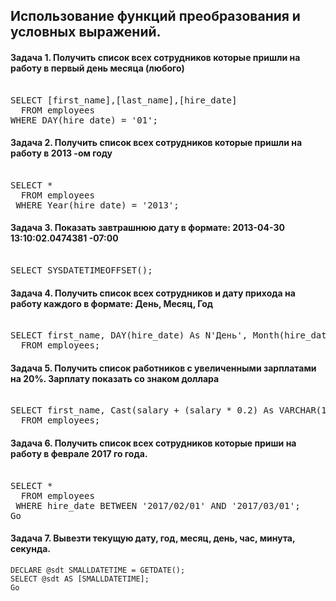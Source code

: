 ## Использование функций преобразования и условных выражений.

#### Задача 1. Получить список всех сотрудников которые пришли на работу в первый день месяца (любого)
<pre> 
SELECT [first_name],[last_name],[hire_date]
  FROM employees
WHERE DAY(hire_date) = '01';
</pre> 

#### Задача 2. Получить список всех сотрудников которые пришли на работу в 2013 -ом году
<pre> 
SELECT *
  FROM employees
 WHERE Year(hire_date) = '2013';
</pre>  

#### Задача 3. Показать завтрашнюю дату в формате: 2013-04-30 13:10:02.0474381 -07:00
<pre> 
SELECT SYSDATETIMEOFFSET(); 
</pre>  

#### Задача 4. Получить список всех сотрудников и дату прихода на работу каждого в формате: День, Месяц, Год
<pre> 
SELECT first_name, DAY(hire_date) As N'День', Month(hire_date) As N'Месяц', Year(hire_date) As N'Год'
  FROM employees;
</pre>  

#### Задача 5. Получить список работников с увеличенными зарплатами на 20%. Зарплату показать со знаком доллара
<pre> 
SELECT first_name, Cast(salary + (salary * 0.2) As VARCHAR(10)) + '$' As new_salary
  FROM employees; 
</pre>  

#### Задача 6. Получить список всех сотрудников которые приши на работу в феврале 2017 го года.
<pre> 
SELECT *
  FROM employees
 WHERE hire_date BETWEEN '2017/02/01' AND '2017/03/01'; 
Go
</pre> 

#### Задача 7. Вывезти текущую дату, год, месяц, день, час, минута, секунда.
```
DECLARE @sdt SMALLDATETIME = GETDATE();
SELECT @sdt AS [SMALLDATETIME];
Go
